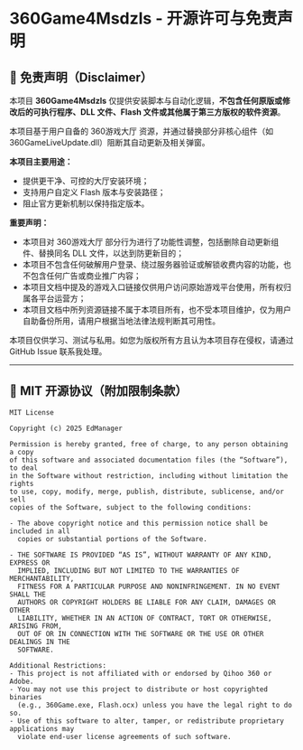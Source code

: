 # 360Game4Msdzls - 开源许可与免责声明

## 📄 免责声明（Disclaimer）

本项目 **360Game4Msdzls** 仅提供安装脚本与自动化逻辑，**不包含任何原版或修改后的可执行程序、DLL 文件、Flash 文件或其他属于第三方版权的软件资源**。

本项目基于用户自备的 360游戏大厅 资源，并通过替换部分非核心组件（如 360GameLiveUpdate.dll）阻断其自动更新及相关弹窗。

**本项目主要用途：**
- 提供更干净、可控的大厅安装环境；
- 支持用户自定义 Flash 版本与安装路径；
- 阻止官方更新机制以保持指定版本。

**重要声明：**
- 本项目对 360游戏大厅 部分行为进行了功能性调整，包括删除自动更新组件、替换同名 DLL 文件，以达到防更新目的；
- 本项目不包含任何破解用户登录、绕过服务器验证或解锁收费内容的功能，也不包含任何广告或商业推广内容；
- 本项目文档中提及的游戏入口链接仅供用户访问原始游戏平台使用，所有权归属各平台运营方；
- 本项目文档中所列资源链接不属于本项目所有，也不受本项目维护，仅为用户自助备份所用，请用户根据当地法律法规判断其可用性。

本项目仅供学习、测试与私用。如您为版权所有方且认为本项目存在侵权，请通过 GitHub Issue 联系我处理。

---

## 📝 MIT 开源协议（附加限制条款）

```
MIT License

Copyright (c) 2025 EdManager

Permission is hereby granted, free of charge, to any person obtaining a copy
of this software and associated documentation files (the “Software”), to deal
in the Software without restriction, including without limitation the rights
to use, copy, modify, merge, publish, distribute, sublicense, and/or sell
copies of the Software, subject to the following conditions:

- The above copyright notice and this permission notice shall be included in all
  copies or substantial portions of the Software.

- THE SOFTWARE IS PROVIDED “AS IS”, WITHOUT WARRANTY OF ANY KIND, EXPRESS OR
  IMPLIED, INCLUDING BUT NOT LIMITED TO THE WARRANTIES OF MERCHANTABILITY,
  FITNESS FOR A PARTICULAR PURPOSE AND NONINFRINGEMENT. IN NO EVENT SHALL THE
  AUTHORS OR COPYRIGHT HOLDERS BE LIABLE FOR ANY CLAIM, DAMAGES OR OTHER
  LIABILITY, WHETHER IN AN ACTION OF CONTRACT, TORT OR OTHERWISE, ARISING FROM,
  OUT OF OR IN CONNECTION WITH THE SOFTWARE OR THE USE OR OTHER DEALINGS IN THE
  SOFTWARE.

Additional Restrictions:
- This project is not affiliated with or endorsed by Qihoo 360 or Adobe.
- You may not use this project to distribute or host copyrighted binaries
  (e.g., 360Game.exe, Flash.ocx) unless you have the legal right to do so.
- Use of this software to alter, tamper, or redistribute proprietary applications may
  violate end-user license agreements of such software.
```

